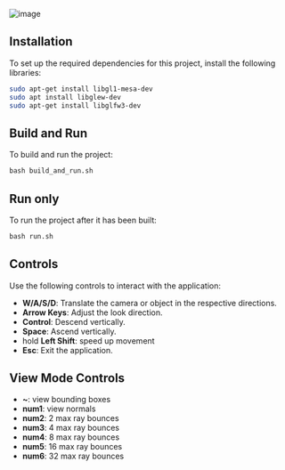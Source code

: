 ![image](https://github.com/user-attachments/assets/fc6836eb-7d35-49ea-a99b-96536ae3ff24)


## Installation

To set up the required dependencies for this project, install the following libraries:

```bash
sudo apt-get install libgl1-mesa-dev
sudo apt install libglew-dev
sudo apt-get install libglfw3-dev
```

## Build and Run
To build and run the project:
```cmd
bash build_and_run.sh
```

## Run only
To run the project after it has been built:
```cmd
bash run.sh
```

## Controls

Use the following controls to interact with the application:

- **W/A/S/D**: Translate the camera or object in the respective directions.
- **Arrow Keys**: Adjust the look direction.
- **Control**: Descend vertically.
- **Space**: Ascend vertically.
- hold **Left Shift**: speed up movement
- **Esc**: Exit the application.

## View Mode Controls
- **~**: view bounding boxes
- **num1**: view normals
- **num2**: 2 max ray bounces
- **num3**: 4 max ray bounces
- **num4**: 8 max ray bounces
- **num5**: 16 max ray bounces
- **num6**: 32 max ray bounces

